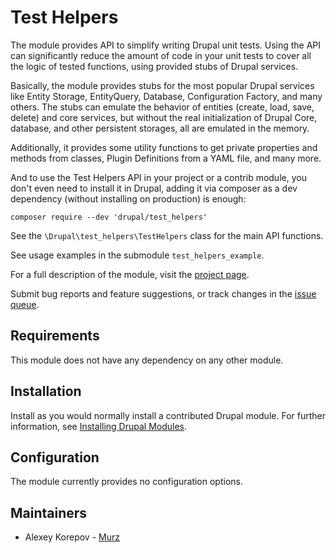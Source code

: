 # Test Helpers

The module provides API to simplify writing Drupal unit tests. Using the API can
significantly reduce the amount of code in your unit tests to cover all the
logic of tested functions, using provided stubs of Drupal services.

Basically, the module provides stubs for the most popular Drupal services like
Entity Storage, EntityQuery, Database, Configuration Factory, and many others.
The stubs can emulate the behavior of entities (create, load, save, delete) and
core services, but without the real initialization of Drupal Core, database, and
other persistent storages, all are emulated in the memory.

Additionally, it provides some utility functions to get private properties and
methods from classes, Plugin Definitions from a YAML file, and many more.

And to use the Test Helpers API in your project or a contrib module, you don't
even need to install it in Drupal, adding it via composer as a dev dependency
(without installing on production) is enough:

```
composer require --dev 'drupal/test_helpers'
```

See the `\Drupal\test_helpers\TestHelpers` class for the main API functions.

See usage examples in the submodule `test_helpers_example`.

For a full description of the module, visit the
[project page](https://www.drupal.org/project/test_helpers).

Submit bug reports and feature suggestions, or track changes in the
[issue queue](https://www.drupal.org/project/issues/test_helpers).


## Requirements

This module does not have any dependency on any other module.


## Installation

Install as you would normally install a contributed Drupal module. For further
information, see
[Installing Drupal Modules](https://www.drupal.org/docs/extending-drupal/installing-drupal-modules).


## Configuration

The module currently provides no configuration options.


## Maintainers

- Alexey Korepov - [Murz](https://www.drupal.org/u/murz)
